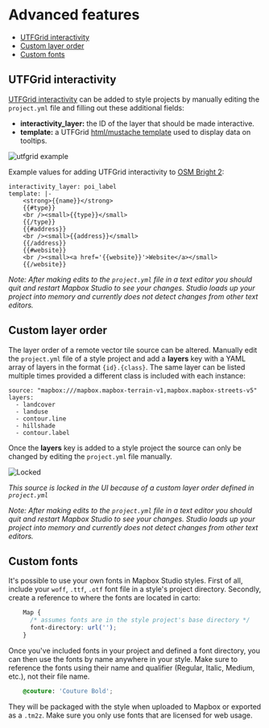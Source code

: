 Advanced features
=================

- [UTFGrid interactivity](#utfgrid-interactivity)
- [Custom layer order](#custom-layer-order)
- [Custom fonts](#custom-fonts)

UTFGrid interactivity
---------------------

[UTFGrid interactivity](https://github.com/mapbox/utfgrid-spec) can be added to style projects by manually editing the `project.yml` file and filling out these additional fields:

- **interactivity_layer:** the ID of the layer that should be made interactive.
- **template:** a UTFGrid [html/mustache template](https://github.com/mapbox/utfgrid-spec/blob/master/1.3/interaction.md#template) used to display data on tooltips.

![utfgrid example](https://cloud.githubusercontent.com/assets/83384/4242429/a11cce4c-39fd-11e4-8860-e8c9ad869762.png)

Example values for adding UTFGrid interactivity to [OSM Bright 2](https://github.com/mapbox/mapbox-studio-osm-bright.tm2):

    interactivity_layer: poi_label
    template: |-
        <strong>{{name}}</strong>
        {{#type}}
        <br /><small>{{type}}</small>
        {{/type}}
        {{#address}}
        <br /><small>{{address}}</small>
        {{/address}}
        {{#website}}
        <br /><small><a href='{{website}}'>Website</a></small>
        {{/website}}

_Note: After making edits to the `project.yml` file in a text editor you should quit and restart Mapbox Studio to see your changes. Studio loads up your project into memory and currently does not detect changes from other text editors._

Custom layer order
------------------

The layer order of a remote vector tile source can be altered. Manually edit the `project.yml` file of a style project and add a **layers** key with a YAML array of layers in the format `{id}.{class}`. The same layer can be listed multiple times provided a different class is included with each instance:

    source: "mapbox:///mapbox.mapbox-terrain-v1,mapbox.mapbox-streets-v5"
    layers:
      - landcover
      - landuse
      - contour.line
      - hillshade
      - contour.label

Once the **layers** key is added to a style project the source can only be changed by editing the `project.yml` file manually.

![Locked](https://cloud.githubusercontent.com/assets/83384/4242524/a059b1ea-39fe-11e4-9aad-8cf8d371e6a7.png)

_This source is locked in the UI because of a custom layer order defined in `project.yml`_

_Note: After making edits to the `project.yml` file in a text editor you should quit and restart Mapbox Studio to see your changes. Studio loads up your project into memory and currently does not detect changes from other text editors._

Custom fonts
------------------

It's possible to use your own fonts in Mapbox Studio styles. First of all, include your `woff`, `.ttf`, `.otf` font file in a style's project directory. Secondly, create a reference to where the fonts are located in carto:

``` CSS
    Map {
      /* assumes fonts are in the style project's base directory */
      font-directory: url('');
    }
```

Once you've included fonts in your project and defined a font directory, you can then use the fonts by name anywhere in your style. Make sure to reference the fonts using their name and qualifier (Regular, Italic, Medium, etc.), not their file name.

``` CSS
    @couture: 'Couture Bold';
```

They will be packaged with the style when uploaded to Mapbox or exported as a `.tm2z`. Make sure you only use fonts that are licensed for web usage. 
